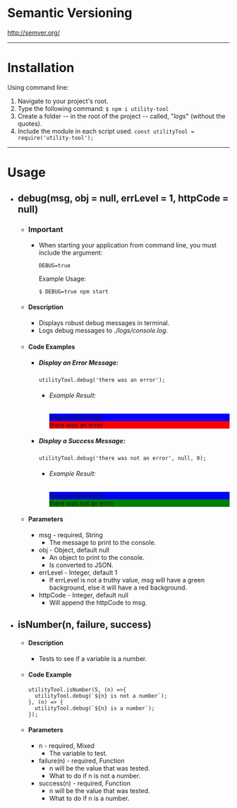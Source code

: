 # Semantic Versioning
http://semver.org/


---


# Installation
Using command line:
  1. Navigate to your project's root.
  2. Type the following command:
    ```
    $ npm i utility-tool
    ```
  3. Create a folder -- in the root of the project -- called, "*logs*" (without the quotes).
  4. Include the module in each script used.
    ```
    const utilityTool = require('utility-tool');
    ```


---


# Usage
- ## debug(msg, obj = null, errLevel = 1, httpCode = null)
  - ### Important
    - When starting your application from command line, you must include the argument:
      ```
      DEBUG=true
      ```
      Example Usage:
      ```
      $ DEBUG=true npm start
      ```
  - #### Description
    - Displays robust debug messages in terminal.
    - Logs debug messages to *./logs/console.log*.
  - #### Code Examples
    - ##### Display an Error Message:
      ```
      utilityTool.debug('there was an error');
      ```
      - ###### Example Result:
        <div style="background:blue">Thurs 8:29:15 AM</div>
        <div style="background:red">there was an error</div>
    - ##### Display a Success Message:
      ```
      utilityTool.debug('there was not an error', null, 0);
      ```
      - ###### Example Result:
        <div style="background:blue">Thurs 8:30:54 AM</div>
        <div style="background:green">there was not an error</div>
  - #### Parameters
    - msg - required, String
      - The message to print to the console.
    - obj - Object, default null
      - An object to print to the console.
      - Is converted to JSON.
    - errLevel - Integer, default 1
      - If errLevel is not a truthy value, msg will have a green background, else it will have a red background.
    - httpCode - Integer, default null
      - Will append the httpCode to msg.
      
      
- ## isNumber(n, failure, success)
  - #### Description
    - Tests to see if a variable is a number.
  - #### Code Example
    ```
    utilityTool.isNumber(5, (n) =>{
      utilityTool.debug(`${n} is not a number`);
    }, (n) => {
      utilityTool.debug(`${n} is a number`);
    });
    ```
  - #### Parameters
    - n - required, Mixed
      - The variable to test.
    - failure(n) - required, Function
      - n will be the value that was tested.
      - What to do if n is not a number.
    - success(n) - required, Function
      - n will be the value that was tested.
      - What to do if n is a number.
